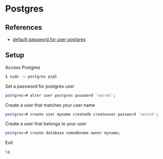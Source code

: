 # Postgres

## References

- [default password for user postgres](https://www.postgresql.org/message-id/4D958A35.8030501@hogranch.com)

## Setup

Access Postgres

```sh
$ sudo -u postgres psql
```

Set a password for postgres user

```sh
postgres=# alter user postgres password 'secret';
```

Create a user that matches your user name

```sh
postgres=# create user myname createdb createuser password 'secret';
```

Create a user that belongs to your user

```sh
postgres=# create database somedbname owner myname;
```

Exit

```sh
\q
```